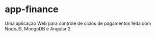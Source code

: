 # app-finance
Uma aplicação Web para controle de ciclos de pagamentos feita com NodeJS, MongoDB e Angular 2
